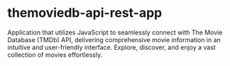 # themoviedb-api-rest-app
Application that utilizes JavaScript to seamlessly connect with The Movie Database (TMDb) API, delivering comprehensive movie information in an intuitive and user-friendly interface. Explore, discover, and enjoy a vast collection of movies effortlessly.
